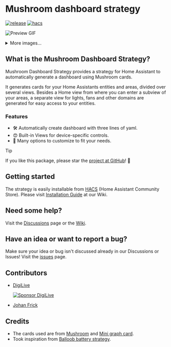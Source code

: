 # Mushroom dashboard strategy

[![release][releaseBadge]][releaseUrl]
[![hacs][hacsBadge]][hacsUrl]

![Preview GIF](./docs/preview.gif)

<details>
  <summary>More images...</summary>

![Automatic](./docs/auto.png)

![Views](./docs/views.png)

![customizable](./docs/customizable.png)
</details>

## What is the Mushroom Dashboard Strategy?

Mushroom Dashboard Strategy provides a strategy for Home Assistant to automatically generate a dashboard using Mushroom
cards.

It generates cards for your Home Assistants entities and areas, divided over several views.
Besides a Home view from where you can enter a subview of your areas, a separate view for lights, fans and other domains
are generated for easy access to your entities.

### Features

- 🛠 Automatically create dashboard with three lines of yaml.
- 😍 Built-in Views for device-specific controls.
- 🎨 Many options to customize to fit your needs.

> [!TIP]
> If you like this package, please star the [project at GitHub](https://github.com/AalianKhan/mushroom-strategy)! 🌟

## Getting started

The strategy is easily installable from [HACS][hacsUrl] (Home Assistant Community Store).
Please visit [Installation Guide](https://github.com/AalianKhan/mushroom-strategy/wiki/#installation) at our Wiki.

## Need some help?

Visit the [Discussions](https://github.com/AalianKhan/mushroom-strategy/discussions) page or the [Wiki](https://github.com/AalianKhan/mushroom-strategy/wiki).

## Have an idea or want to report a bug?

Make sure your idea or bug isn't discussed already in our Discussions or Issues!
Visit the [issues](https://github.com/AalianKhan/mushroom-strategy/issues/new/choose) page.


## Contributors

* [DigiLive](https://github.com/DigiLive)

  [![Sponsor DigiLive][sponsorBadge]](https://github.com/sponsors/DigiLive)

* [Johan Frick](https://github.com/johanfrick)

## Credits

* The cards used are from [Mushroom][mushroomUrl] and [Mini graph card][miniGraphUrl].
* Took inspiration from [Balloob battery strategy][balloobBatteryUrl].

<!-- Badge References -->

[hacsBadge]: https://img.shields.io/badge/HACS-Default-blue

[sponsorBadge]: https://img.shields.io/badge/Sponsor_him-%E2%9D%A4-%23db61a2.svg?&logo=github&color=%23fe8e86

[releaseBadge]: https://img.shields.io/badge/Release-v2.1.0-blue

<!-- Other References -->

[hacsUrl]: https://hacs.xyz

[releaseUrl]: https://github.com/AalianKhan/mushroom-strategy/releases/tag/v2.1.0

[mushroomUrl]: https://github.com/piitaya/lovelace-mushroom

[miniGraphUrl]: https://github.com/kalkih/mini-graph-card

[balloobBatteryUrl]: https://gist.github.com/balloob/4a70c83287ddba4e9085cb578ffb161f
